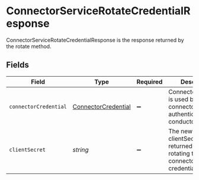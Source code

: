# ConnectorServiceRotateCredentialResponse

 ConnectorServiceRotateCredentialResponse is the response returned by the rotate method.



## Fields

| Field                                                                            | Type                                                                             | Required                                                                         | Description                                                                      |
| -------------------------------------------------------------------------------- | -------------------------------------------------------------------------------- | -------------------------------------------------------------------------------- | -------------------------------------------------------------------------------- |
| `connectorCredential`                                                            | [ConnectorCredential](../../models/shared/connectorcredential.md)                | :heavy_minus_sign:                                                               |  ConnectorCredential is used by a connector to authenticate with conductor one.<br/> |
| `clientSecret`                                                                   | *string*                                                                         | :heavy_minus_sign:                                                               |  The new clientSecret returned after rotating the connector credential.<br/>     |